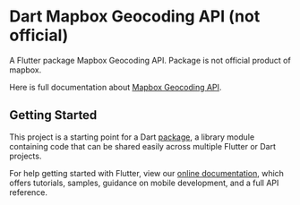# Dart Mapbox Geocoding API (not official)

A Flutter package Mapbox Geocoding API. Package is not official product of mapbox.

Here is full documentation about [Mapbox Geocoding API](https://docs.mapbox.com/api/search/#geocoding).

## Getting Started

This project is a starting point for a Dart
[package](https://flutter.dev/developing-packages/),
a library module containing code that can be shared easily across
multiple Flutter or Dart projects.

For help getting started with Flutter, view our 
[online documentation](https://flutter.dev/docs), which offers tutorials, 
samples, guidance on mobile development, and a full API reference.
